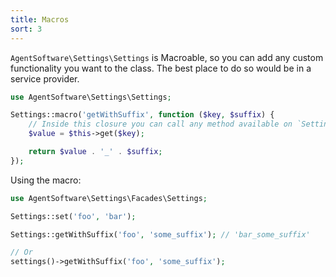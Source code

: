 ```yaml
---
title: Macros
sort: 3
---
```


`AgentSoftware\Settings\Settings` is Macroable, so you can add any custom functionality you want to the class. The
best place to do so would be in a service provider.

```php
use AgentSoftware\Settings\Settings;

Settings::macro('getWithSuffix', function ($key, $suffix) {
    // Inside this closure you can call any method available on `Settings`.
    $value = $this->get($key);

    return $value . '_' . $suffix;
});
```

Using the macro:

```php
use AgentSoftware\Settings\Facades\Settings;

Settings::set('foo', 'bar');

Settings::getWithSuffix('foo', 'some_suffix'); // 'bar_some_suffix'

// Or
settings()->getWithSuffix('foo', 'some_suffix');
```
